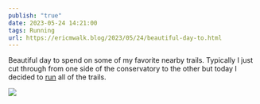 ```yaml
---
publish: "true"
date: 2023-05-24 14:21:00
tags: Running
url: https://ericmwalk.blog/2023/05/24/beautiful-day-to.html
---
```


Beautiful day to spend on some of my favorite nearby trails. Typically I just cut through from one side of the conservatory to the other but today I decided to [run](https://strava.com/activities/9132624304) all of the trails.


![](https://ericmwalk.blog/uploads/2023/9eac458dd5.jpg)